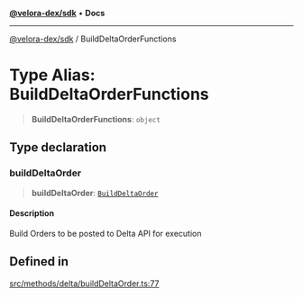[**@velora-dex/sdk**](../README.md) • **Docs**

***

[@velora-dex/sdk](../globals.md) / BuildDeltaOrderFunctions

# Type Alias: BuildDeltaOrderFunctions

> **BuildDeltaOrderFunctions**: `object`

## Type declaration

### buildDeltaOrder

> **buildDeltaOrder**: [`BuildDeltaOrder`](../-internal-/type-aliases/BuildDeltaOrder.md)

#### Description

Build Orders to be posted to Delta API for execution

## Defined in

[src/methods/delta/buildDeltaOrder.ts:77](https://github.com/paraswap/paraswap-sdk/blob/master/src/methods/delta/buildDeltaOrder.ts#L77)
